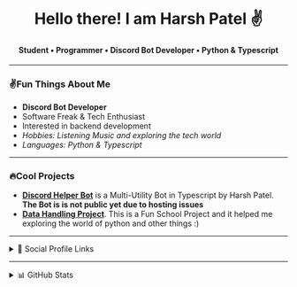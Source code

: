  <h1 align="center"> Hello there! I am Harsh Patel ✌️</h1>
 <h4 align="center">  Student • Programmer • Discord Bot Developer • Python & Typescript </h4>
 
 ---
 
 ### ✌️Fun Things About Me
 
  - **Discord Bot Developer**
  - Software Freak & Tech Enthusiast
  - Interested in backend development
  - *Hobbies: Listening Music and exploring the tech world*
  - *Languages: Python & Typescript*

---
### 🔥Cool Projects 
 
  - [**Discord Helper Bot**](https://github.com/HarshPatel5940/discord-helper-bot) is a Multi-Utility Bot in Typescript by Harsh Patel. **The Bot is is not public yet due to hosting issues**
  - [**Data Handling Project**](https://github.com/HarshPatel5940/DataHandlingProject). This is a Fun School Project and it helped me exploring the world of python and other things :)

--- 
<details>
 <summary>🔗 Social Profile Links </summary>
 <br>

- Github Profile Views: ![](https://komarev.com/ghpvc/?username=HarshPatel5940&label=&color=green) 
- Github Organisation: [ProgrammingNotCoding](https://github.com/ProgrammingNotCoding)
- Discord Profile: [HarshPatel5940#3210](https://discord.com/users/448740493468106753) 
- Twitter Profile: [HarshPatel5940](https://twitter.com/intent/follow?screen_name=HarshPatel5940)
- Fiver Profile: [HarshPatel5940](https://fiver.com/HarshPatel5940) | [Check My Gig](https://www.fiverr.com/share/rprG0j) - Currently Unavailable Due to Exams
 
</details>

---

<details>
<summary>📊 GitHub Stats </summary>

<a href="yes">
  <img align="center" src="https://github-readme-stats.vercel.app/api?username=HarshPatel5940&theme=github_dark&show_icons=true&count_private=true" />
</a>
<a href="again, yes">
  <img align="center" src="https://github-readme-stats.vercel.app/api/top-langs/?username=HarshPatel5940"/>
</a>
 
 </details>
